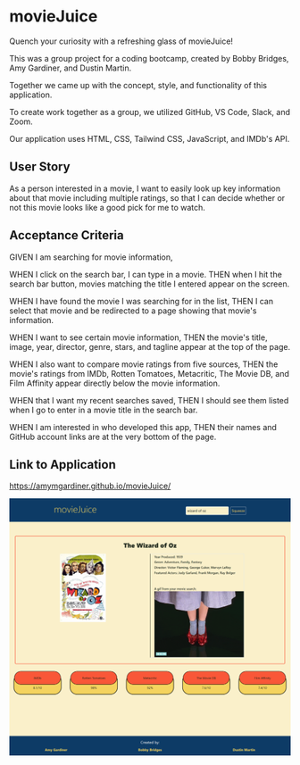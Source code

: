 # movieJuice

Quench your curiosity with a refreshing glass of movieJuice!

This was a group project for a coding bootcamp, created by Bobby Bridges, Amy Gardiner, and Dustin Martin.

Together we came up with the concept, style, and functionality of this application.

To create work together as a group, we utilized GitHub, VS Code, Slack, and Zoom.

Our application uses HTML, CSS, Tailwind CSS, JavaScript, and IMDb's API.

## User Story

As a person interested in a movie, I want to easily look up key information about that movie including multiple ratings, so that I can decide whether or not this movie looks like a good pick for me to watch.

## Acceptance Criteria

GIVEN I am searching for movie information,

WHEN I click on the search bar, I can type in a movie.
THEN when I hit the search bar button, movies matching the title I entered appear on the screen.

WHEN I have found the movie I was searching for in the list,
THEN I can select that movie and be redirected to a page showing that movie's information.

WHEN I want to see certain movie information,
THEN the movie's title, image, year, director, genre, stars, and tagline appear at the top of the page.

WHEN I also want to compare movie ratings from five sources,
THEN the movie's ratings from IMDb, Rotten Tomatoes, Metacritic, The Movie DB, and Film Affinity appear directly below the movie information.

WHEN that I want my recent searches saved,
THEN I should see them listed when I go to enter in a movie title in the search bar.

WHEN I am interested in who developed this app,
THEN their names and GitHub account links are at the very bottom of the page.

## Link to Application

https://amymgardiner.github.io/movieJuice/

![plot](<./assets/images/amymgardiner.github.io_movieJuice_%20(1).png>)
